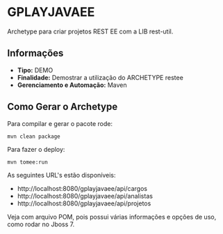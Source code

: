 # GPLAYJAVAEE

Archetype para criar projetos REST EE com a LIB rest-util.

## Informações
* **Tipo:** DEMO
* **Finalidade:** Demostrar a utilização do ARCHETYPE restee
* **Gerenciamento e Automação:** Maven

## Como Gerar o Archetype

Para compilar e gerar o pacote rode:

	mvn clean package

Para fazer o deploy:

	mvn tomee:run

As seguintes URL's estão disponíveis:
* http://localhost:8080/gplayjavaee/api/cargos
* http://localhost:8080/gplayjavaee/api/analistas
* http://localhost:8080/gplayjavaee/api/projetos

Veja com arquivo POM, pois possui várias informações e opções de uso, como rodar no Jboss 7.
		
		
		